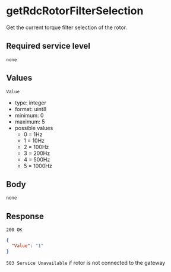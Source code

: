 # getRdcRotorFilterSelection
  
Get the current torque filter selection of the rotor.
  
## Required service level
  
`none`
  
## Values
  
`Value`

- type: integer
- format: uint8
- minimum: 0
- maximum: 5
- possible values
  - 0 = 1Hz
  - 1 = 10Hz
  - 2 = 100Hz
  - 3 = 200Hz
  - 4 = 500Hz
  - 5 = 1000Hz
  
## Body
  
`none`
  
## Response
  
`200 OK`

```json
{
  "Value": "1"
}
```
  
`503 Service Unavailable` if rotor is not connected to the gateway
